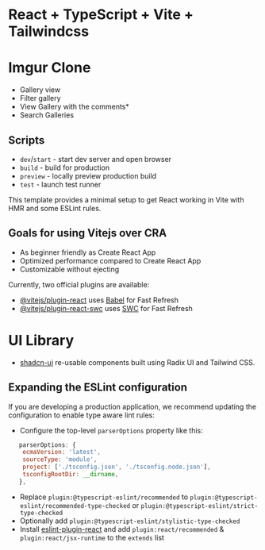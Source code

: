 # React + TypeScript + Vite + Tailwindcss

# Imgur Clone
- Gallery view
- Filter gallery
- View Gallery with the comments*
- Search Galleries

## Scripts

- `dev`/`start` - start dev server and open browser
- `build` - build for production
- `preview` - locally preview production build
- `test` - launch test runner

This template provides a minimal setup to get React working in Vite with HMR and some ESLint rules.

## Goals for using Vitejs over CRA

- As beginner friendly as Create React App
- Optimized performance compared to Create React App
- Customizable without ejecting

Currently, two official plugins are available:

- [@vitejs/plugin-react](https://github.com/vitejs/vite-plugin-react/blob/main/packages/plugin-react/README.md) uses [Babel](https://babeljs.io/) for Fast Refresh
- [@vitejs/plugin-react-swc](https://github.com/vitejs/vite-plugin-react-swc) uses [SWC](https://swc.rs/) for Fast Refresh

# UI Library
   - [shadcn-ui](https://ui.shadcn.com/) re-usable components built using Radix UI and Tailwind CSS.



## Expanding the ESLint configuration

If you are developing a production application, we recommend updating the configuration to enable type aware lint rules:

- Configure the top-level `parserOptions` property like this:

```js
   parserOptions: {
    ecmaVersion: 'latest',
    sourceType: 'module',
    project: ['./tsconfig.json', './tsconfig.node.json'],
    tsconfigRootDir: __dirname,
   },
```

- Replace `plugin:@typescript-eslint/recommended` to `plugin:@typescript-eslint/recommended-type-checked` or `plugin:@typescript-eslint/strict-type-checked`
- Optionally add `plugin:@typescript-eslint/stylistic-type-checked`
- Install [eslint-plugin-react](https://github.com/jsx-eslint/eslint-plugin-react) and add `plugin:react/recommended` & `plugin:react/jsx-runtime` to the `extends` list
